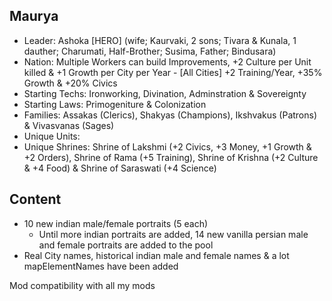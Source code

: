 ## Maurya

- Leader: Ashoka [HERO] (wife; Kaurvaki, 2 sons; Tivara & Kunala, 1 dauther; Charumati, Half-Brother; Susima, Father; Bindusara)
- Nation: Multiple Workers can build Improvements, +2 Culture per Unit killed & +1 Growth per City per Year - [All Cities] +2 Training/Year, +35% Growth & +20% Civics
- Starting Techs: Ironworking, Divination, Adminstration & Sovereignty
- Starting Laws: Primogeniture & Colonization
- Families: Assakas (Clerics), Shakyas (Champions), Ikshvakus (Patrons) & Vivasvanas (Sages)
- Unique Units: <will be added with a next update>
- Unique Shrines: Shrine of Lakshmi (+2 Civics, +3 Money, +1 Growth & +2 Orders), Shrine of Rama (+5 Training), Shrine of Krishna (+2 Culture & +4 Food) & Shrine of Saraswati (+4 Science)
 
## Content

- 10 new indian male/female portraits (5 each)
   - Until more indian portraits are added, 14 new vanilla persian male and female portraits are added to the pool
- Real City names, historical indian male and female names & a lot mapElementNames have been added




Mod compatibility with all my mods
